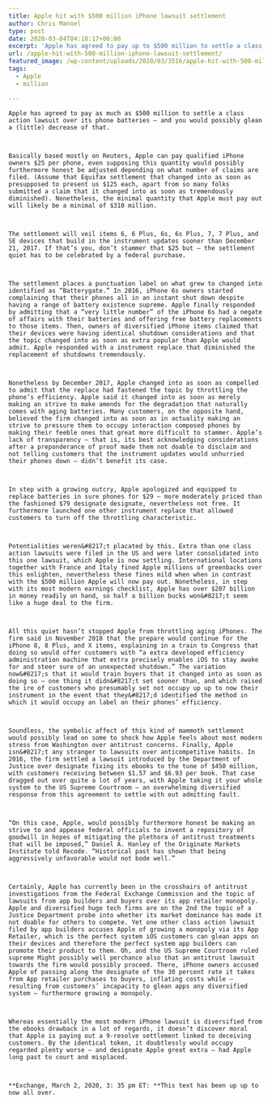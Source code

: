 ```yaml
---
title: Apple hit with $500 million iPhone lawsuit settlement
author: Chris Manoel
type: post
date: 2020-03-04T04:18:17+00:00
excerpt: 'Apple has agreed to pay up to $500 million to settle a class action lawsuit over its phone batteries — and you might get a (small) cut of that. According to Reuters, Apple will pay qualified iPhone owners $25 per phone, although this amount could be adjusted depending on how many claims are filed. (Think&hellip;'
url: /apple-hit-with-500-million-iphone-lawsuit-settlement/
featured_image: /wp-content/uploads/2020/03/3516/apple-hit-with-500-million-iphone-lawsuit-settlement.jpg
tags:
  - Apple
  - million

---
```

  
    Apple has agreed to pay as much as $500 million to settle a class action lawsuit over its phone batteries — and you would possibly glean a (little) decrease of that.
  
  
  
    Basically based mostly on Reuters, Apple can pay qualified iPhone owners $25 per phone, even supposing this quantity would possibly furthermore honest be adjusted depending on what number of claims are filed. (Assume that Equifax settlement that changed into as soon as presupposed to present us $125 each, apart from so many folks submitted a claim that it changed into as soon as tremendously diminished). Nonetheless, the minimal quantity that Apple must pay out will likely be a minimal of $310 million.
  
  
  
    The settlement will veil items 6, 6 Plus, 6s, 6s Plus, 7, 7 Plus, and SE devices that build in the instrument updates sooner than December 21, 2017. If that’s you, don’t stammer that $25 but — the settlement quiet has to be celebrated by a federal purchase.
  
  
  
    The settlement places a punctuation label on what grew to changed into identified as “Batterygate.” In 2016, iPhone 6s owners started complaining that their phones all in an instant shut down despite having a range of battery existence supreme. Apple finally responded by admitting that a “very little number” of the iPhone 6s had a negate of affairs with their batteries and offering free battery replacements to those items. Then, owners of diversified iPhone items claimed that their devices were having identical shutdown considerations and that the topic changed into as soon as extra popular than Apple would admit. Apple responded with a instrument replace that diminished the replacement of shutdowns tremendously.
  
  
  
    Nonetheless by December 2017, Apple changed into as soon as compelled to admit that the replace had fastened the topic by throttling the phone’s efficiency. Apple said it changed into as soon as merely making an strive to make amends for the degradation that naturally comes with aging batteries. Many customers, on the opposite hand, believed the firm changed into as soon as in actuality making an strive to pressure them to occupy interaction composed phones by making their feeble ones that great more difficult to stammer. Apple’s lack of transparency — that is, its best acknowledging considerations after a preponderance of proof made them not doable to disclaim and not telling customers that the instrument updates would unhurried their phones down — didn’t benefit its case.
  
  
  
    In step with a growing outcry, Apple apologized and equipped to replace batteries in sure phones for $29 — more moderately priced than the fashioned $79 designate designate, nevertheless not free. It furthermore launched one other instrument replace that allowed customers to turn off the throttling characteristic.
  
  
  
    Potentialities weren&#8217;t placated by this. Extra than one class action lawsuits were filed in the US and were later consolidated into this one lawsuit, which Apple is now settling. International locations together with France and Italy fined Apple millions of greenbacks over this enlighten, nevertheless these fines mild when when in contrast with the $500 million Apple will now pay out. Nonetheless, in step with its most modern earnings checklist, Apple has over $207 billion in money readily on hand, so half a billion bucks won&#8217;t seem like a huge deal to the firm.
  
  
  
    All this quiet hasn’t stopped Apple from throttling aging iPhones. The firm said in November 2018 that the prepare would continue for the iPhone 8, 8 Plus, and X items, explaining in a train to Congress that doing so would offer customers with “a extra developed efficiency administration machine that extra precisely enables iOS to stay awake for and steer sure of an unexpected shutdown.” The variation now&#8217;s that it would train buyers that it changed into as soon as doing so — one thing it didn&#8217;t set sooner than, and which raised the ire of customers who presumably set not occupy up up to now their instrument in the event that they&#8217;d identified the method in which it would occupy an label on their phones’ efficiency.
  
  
  
    Soundless, the symbolic affect of this kind of mammoth settlement would possibly lead on some to shock how Apple feels about most modern stress from Washington over antitrust concerns. Finally, Apple isn&#8217;t any stranger to lawsuits over anticompetitive habits. In 2016, the firm settled a lawsuit introduced by the Department of Justice over designate fixing its ebooks to the tune of $450 million, with customers receiving between $1.57 and $6.93 per book. That case dragged out over quite a lot of years, with Apple taking it your whole system to the US Supreme Courtroom — an overwhelming diversified response from this agreement to settle with out admitting fault.
  
  
  
    “On this case, Apple, would possibly furthermore honest be making an strive to and appease federal officials to invent a repository of goodwill in hopes of mitigating the plethora of antitrust treatments that will be imposed,” Daniel A. Hanley of the Originate Markets Institute told Recode. “Historical past has shown that being aggressively unfavorable would not bode well.”
  
  
  
    Certainly, Apple has currently been in the crosshairs of antitrust investigations from the Federal Exchange Commission and the topic of lawsuits from app builders and buyers over its app retailer monopoly. Apple and diversified huge tech firms are on the 2nd the topic of a Justice Department probe into whether its market dominance has made it not doable for others to compete. Yet one other class action lawsuit filed by app builders accuses Apple of growing a monopoly via its App Retailer, which is the perfect system iOS customers can glean apps on their devices and therefore the perfect system app builders can promote their product to them. Oh, and the US Supreme Courtroom ruled supreme Might possibly well perchance also that an antitrust lawsuit towards the firm would possibly proceed. There, iPhone owners accused Apple of passing along the designate of the 30 percent rate it takes from App retailer purchases to buyers, inflating costs while — resulting from customers’ incapacity to glean apps any diversified system — furthermore growing a monopoly.
  
  
  
    Whereas essentially the most modern iPhone lawsuit is diversified from the ebooks drawback in a lot of regards, it doesn’t discover moral that Apple is paying out a 9-resolve settlement linked to deceiving customers. By the identical token, it doubtlessly would occupy regarded plenty worse — and designate Apple great extra — had Apple long past to court and misplaced.
  
  
  
    **Exchange, March 2, 2020, 3: 35 pm ET: **This text has been up up to now all over.
  
